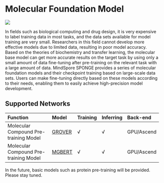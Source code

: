# Molecular Foundation Model

<a href="https://gitee.com/mindspore/docs/blob/r2.0/docs/mindsponge/docs/source_en/user/basic.md" target="_blank"><img src="https://mindspore-website.obs.cn-north-4.myhuaweicloud.com/website-images/r2.0/resource/_static/logo_source_en.png"></a>

In fields such as biological computing and drug design, it is very expensive to label training data in most tasks, and the data sets available for model training are very small. Researchers in this field cannot develop more effective models due to limited data, resulting in poor model accuracy. Based on the theories of biochemistry and transfer learning, the molecular base model can get more accurate results on the target task by using only a small amount of data fine-tuning after pre-training on the relevant task with a large amount of data. MindSpore SPONGE provides a series of molecular foundation models and their checkpoint training based on large-scale data sets. Users can make fine-tuning directly based on these models according to their needs, enabling them to easily achieve high-precision model development.

## Supported Networks

| Function            | Model                  | Training | Inferring | Back-end       |
| :----------- | :------------------------------ | :--- | :--- | :-------- |
| Molecular Compound Pre-training Model | [GROVER](https://gitee.com/mindspore/mindscience/pulls/441/files#) | √    | √   | GPU/Ascend |
| Molecular Compound Pre-training Model | [MGBERT](https://gitee.com/mindspore/mindscience/pulls/631/files#) | √    | √   | GPU/Ascend |

In the future, basic models such as protein pre-training will be provided. Please stay tuned.